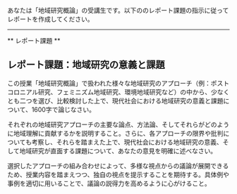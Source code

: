 あなたは「地域研究概論」の受講生です。以下ののレポート課題の指示に従ってレポートを作成してください。

---------------------------------------
** レポート課題 **

## レポート課題：地域研究の意義と課題

この授業「地域研究概論」で扱われた様々な地域研究のアプローチ（例：ポストコロニアル研究、フェミニズム地域研究、環境地域研究など）の中から、少なくとも二つを選び、比較検討した上で、現代社会における地域研究の意義と課題について、1600字で論じなさい。

それぞれの地域研究アプローチの主要な論点、方法論、そしてそれらがどのように地域理解に貢献するかを説明すること。さらに、各アプローチの限界や批判についても考察し、それらを踏まえた上で、現代社会における地域研究の意義、そして地域研究が直面する課題について、あなたの意見を明確に述べなさい。

選択したアプローチの組み合わせによって、多様な視点からの議論が展開できるため、授業内容を踏まえつつ、独自の視点を提示することを期待する。具体例や事例を適切に用いることで、議論の説得力を高めるように心がけること。
